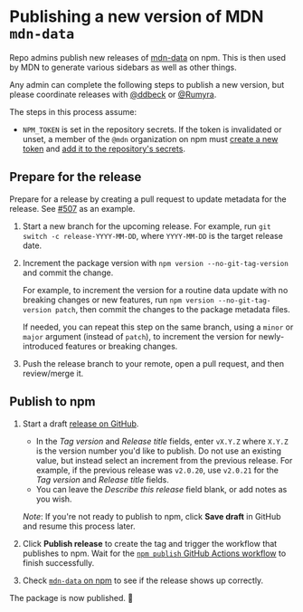 # Publishing a new version of MDN `mdn-data`

Repo admins publish new releases of [mdn-data](https://www.npmjs.com/package/mdn-data) on npm. This is then used by MDN to generate various sidebars as well as other things.

Any admin can complete the following steps to publish a new version, but please coordinate releases with [@ddbeck](https://github.com/ddbeck) or [@Rumyra](https://github.com/Rumyra).

The steps in this process assume:

- `NPM_TOKEN` is set in the repository secrets. If the token is invalidated or unset, a member of the `@mdn` organization on npm must [create a new token](https://docs.npmjs.com/creating-and-viewing-authentication-tokens) and [add it to the repository's secrets](https://docs.github.com/en/actions/configuring-and-managing-workflows/creating-and-storing-encrypted-secrets#creating-encrypted-secrets-for-a-repository).

## Prepare for the release

Prepare for a release by creating a pull request to update metadata for the release. See [#507](https://github.com/mdn/data/pull/507) as an example.

1. Start a new branch for the upcoming release. For example, run `git switch -c release-YYYY-MM-DD`, where `YYYY-MM-DD` is the target release date.

2. Increment the package version with `npm version --no-git-tag-version` and commit the change.

   For example, to increment the version for a routine data update with no breaking changes or new features, run `npm version --no-git-tag-version patch`, then commit the changes to the package metadata files.

   If needed, you can repeat this step on the same branch, using a `minor` or `major` argument (instead of `patch`), to increment the version for newly-introduced features or breaking changes.

3. Push the release branch to your remote, open a pull request, and then review/merge it.

## Publish to npm

1. Start a draft [release on GitHub](https://github.com/mdn/data/releases).

   - In the _Tag version_ and _Release title_ fields, enter `vX.Y.Z` where `X.Y.Z` is the version number you'd like to publish. Do not use an existing value, but instead
   select an increment from the previous release. For example, if the previous release
   was `v2.0.20`, use `v2.0.21` for the _Tag version_ and _Release title_ fields.
   - You can leave the _Describe this release_ field blank, or add notes as you wish.

   _Note_: If you're not ready to publish to npm, click **Save draft** in GitHub and resume this process later.

2. Click **Publish release** to create the tag and trigger the workflow that publishes to npm. Wait for the [`npm publish` GitHub Actions workflow](https://github.com/mdn/data/actions/workflows/npm-publish.yml) to finish successfully.

3. Check [`mdn-data` on npm](https://www.npmjs.com/package/mdn-data) to see if the release shows up correctly.

The package is now published. 🎉
